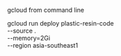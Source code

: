gcloud from command line

gcloud run deploy plastic-resin-code \
--source . \
--memory=2Gi  \
--region asia-southeast1
